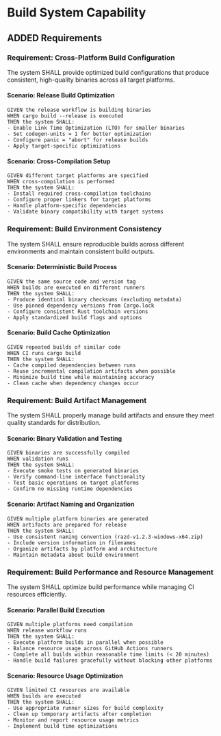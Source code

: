 # Build System Capability

## ADDED Requirements

### Requirement: Cross-Platform Build Configuration
The system SHALL provide optimized build configurations that produce consistent, high-quality binaries across all target platforms.

#### Scenario: Release Build Optimization
```
GIVEN the release workflow is building binaries
WHEN cargo build --release is executed
THEN the system SHALL:
- Enable Link Time Optimization (LTO) for smaller binaries
- Set codegen-units = 1 for better optimization
- Configure panic = "abort" for release builds
- Apply target-specific optimizations
```

#### Scenario: Cross-Compilation Setup
```
GIVEN different target platforms are specified
WHEN cross-compilation is performed
THEN the system SHALL:
- Install required cross-compilation toolchains
- Configure proper linkers for target platforms
- Handle platform-specific dependencies
- Validate binary compatibility with target systems
```

### Requirement: Build Environment Consistency
The system SHALL ensure reproducible builds across different environments and maintain consistent build outputs.

#### Scenario: Deterministic Build Process
```
GIVEN the same source code and version tag
WHEN builds are executed on different runners
THEN the system SHALL:
- Produce identical binary checksums (excluding metadata)
- Use pinned dependency versions from Cargo.lock
- Configure consistent Rust toolchain versions
- Apply standardized build flags and options
```

#### Scenario: Build Cache Optimization
```
GIVEN repeated builds of similar code
WHEN CI runs cargo build
THEN the system SHALL:
- Cache compiled dependencies between runs
- Reuse incremental compilation artifacts when possible
- Minimize build time while maintaining accuracy
- Clean cache when dependency changes occur
```

### Requirement: Build Artifact Management
The system SHALL properly manage build artifacts and ensure they meet quality standards for distribution.

#### Scenario: Binary Validation and Testing
```
GIVEN binaries are successfully compiled
WHEN validation runs
THEN the system SHALL:
- Execute smoke tests on generated binaries
- Verify command-line interface functionality
- Test basic operations on target platforms
- Confirm no missing runtime dependencies
```

#### Scenario: Artifact Naming and Organization
```
GIVEN multiple platform binaries are generated
WHEN artifacts are prepared for release
THEN the system SHALL:
- Use consistent naming convention (razd-v1.2.3-windows-x64.zip)
- Include version information in filenames
- Organize artifacts by platform and architecture
- Maintain metadata about build environment
```

### Requirement: Build Performance and Resource Management
The system SHALL optimize build performance while managing CI resources efficiently.

#### Scenario: Parallel Build Execution
```
GIVEN multiple platforms need compilation
WHEN release workflow runs
THEN the system SHALL:
- Execute platform builds in parallel when possible
- Balance resource usage across GitHub Actions runners
- Complete all builds within reasonable time limits (< 20 minutes)
- Handle build failures gracefully without blocking other platforms
```

#### Scenario: Resource Usage Optimization
```
GIVEN limited CI resources are available
WHEN builds are executed
THEN the system SHALL:
- Use appropriate runner sizes for build complexity
- Clean up temporary artifacts after completion
- Monitor and report resource usage metrics
- Implement build time optimizations
```